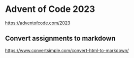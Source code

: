 # Advent of Code 2023
https://adventofcode.com/2023

## Convert assignments to markdown
https://www.convertsimple.com/convert-html-to-markdown/
